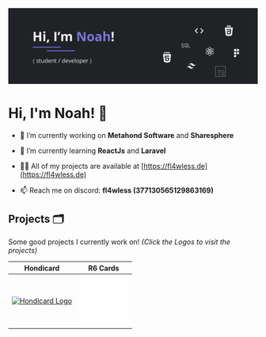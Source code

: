 <a href="https://fl4wless.de">
  <img src="./banner.png" />
</a>

# Hi, I'm Noah! 👋

- 🔭 I’m currently working on **Metahond Software** and **Sharesphere**

- 🌱 I’m currently learning **ReactJs** and **Laravel**

- 👨‍💻 All of my projects are available at [https://fl4wless.de](https://fl4wless.de)

- 📫 Reach me on discord: **fl4wless (377130565129863169)**

## Projects 🗂

Some good projects I currently work on! *(Click the Logos to visit the projects)*

Hondicard|R6 Cards|
:---:|:---:
<a href="https://hondicard.com" about="_blank"><img src="https://github.com/Metahond/hondicard-frontend/blob/development/public/img/logos/hondicard-logo.png" alt="Hondicard Logo" width="200px" /></a> | <a href="https://r6-cards.vercel.app" about="_blank"><img src="https://github.com/zFl4wless/r6-cards/blob/master/static/r6-icon-100x.png" alt="Rainbow Six Siege Logo" width="100px" height="100px" /></a>

